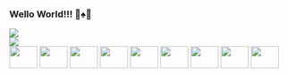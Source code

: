 ### Wello World!!! 👾♠️👾

<div>
  <img src="https://github-readme-stats.vercel.app/api?username=Guilherme1258&show_icons=true&theme=dark&icon_color=2695AE"/>
</div>
<div>
  <img src="https://github-readme-stats.vercel.app/api/top-langs/?username=Guilherme1258&hide_progress=true&theme=dark"/>
</div>

<div>
  <img align="center" height="40" width="50" src="https://cdn.jsdelivr.net/gh/devicons/devicon@latest/icons/python/python-original.svg" />
  <img align="center" height="40" width="50" src="https://cdn.jsdelivr.net/gh/devicons/devicon@latest/icons/c/c-original.svg" />
  <img align="center" height="40" width="50" src="https://cdn.jsdelivr.net/gh/devicons/devicon@latest/icons/cplusplus/cplusplus-original.svg" />
  <img align="center" height="40" width="50" src="https://cdn.jsdelivr.net/gh/devicons/devicon@latest/icons/csharp/csharp-original.svg" />    
  <img align="center" height="40" width="50" src="https://cdn.jsdelivr.net/gh/devicons/devicon@latest/icons/java/java-original-wordmark.svg" />
  <img align="center" height="40" width="50" src="https://cdn.jsdelivr.net/gh/devicons/devicon@latest/icons/javascript/javascript-original.svg" />
  <img align="center" height="40" width="50" src="https://cdn.jsdelivr.net/gh/devicons/devicon@latest/icons/html5/html5-original.svg" />
  <img align="center" height="40" width="50" src="https://cdn.jsdelivr.net/gh/devicons/devicon@latest/icons/css3/css3-original.svg" />
  <img align="center" height="40" width="50" src="https://cdn.jsdelivr.net/gh/devicons/devicon@latest/icons/postgresql/postgresql-original.svg" />      
</div>


<!--![Guilherme1258's GitHub stats](https://github-readme-stats.vercel.app/api?username=Guilherme1258&show_icons=true&title_color=FFEEDB&icon_color=E91A1A&bg_color=AA8F66&border_color=000000)-->
<!--   -->
